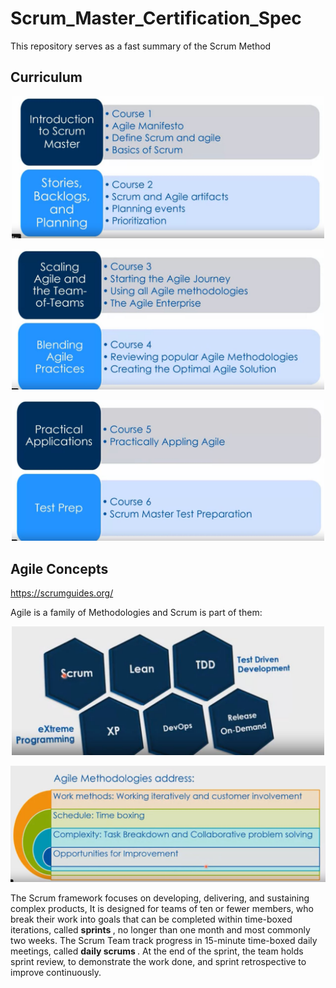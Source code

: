 # Scrum_Master_Certification_Spec
This repository serves as a fast summary of the Scrum Method

## Curriculum ##

<p align="center">
  <img src="https://github.com/robnob/Scrum_Master_Certification_Spec/blob/main/Course1_2.JPG" width="500" title="Course1_2">
</p>

<p align="center">
  <img src="https://github.com/robnob/Scrum_Master_Certification_Spec/blob/main/Course3_4.JPG" width="500" title="Course3_4">
</p>

<p align="center">
  <img src="https://github.com/robnob/Scrum_Master_Certification_Spec/blob/main/Course5_6.JPG" width="500" title="Course5_6">
</p>

## Agile Concepts ##

https://scrumguides.org/

Agile is a family of Methodologies and Scrum is part of them:
<p align="center">
  <img src="https://github.com/robnob/Scrum_Master_Certification_Spec/blob/main/Scrum_in_Agile.JPG" width="500" title="Scrum_in_Agile">
</p>

<p align="center">
  <img src="https://github.com/robnob/Scrum_Master_Certification_Spec/blob/main/Agile_Address.JPG" width="700" title="Agile_Address">
</p>

The Scrum framework focuses on developing, delivering, and sustaining complex products, It is designed for teams of ten or fewer members, who break their work into goals that can be completed within time-boxed iterations, called <b> sprints </b>, no longer than one month and most commonly two weeks. The Scrum Team track progress in 15-minute time-boxed daily meetings, called <b> daily scrums </b>. At the end of the sprint, the team holds sprint review, to demonstrate the work done, and sprint retrospective to improve continuously.
